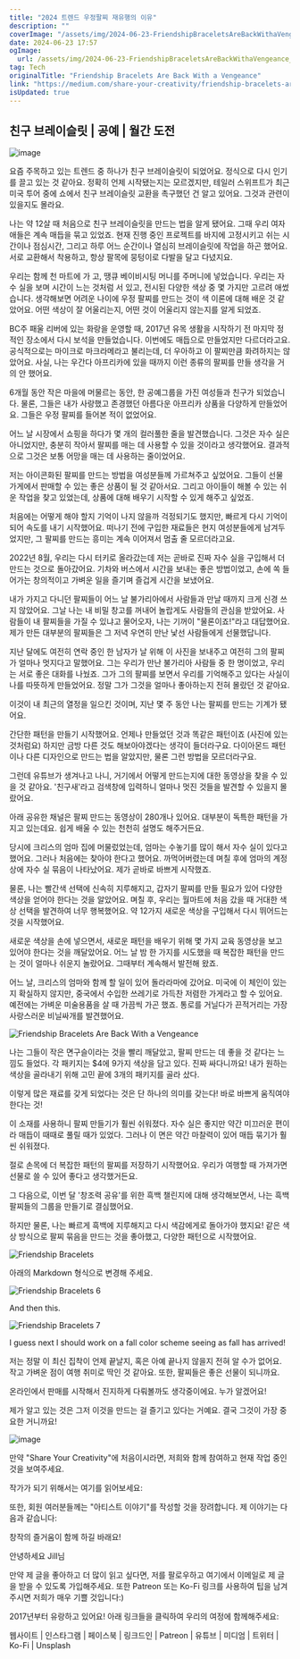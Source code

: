 ```yaml
---
title: "2024 트렌드 우정팔찌 재유행의 이유"
description: ""
coverImage: "/assets/img/2024-06-23-FriendshipBraceletsAreBackWithaVengeance_0.png"
date: 2024-06-23 17:57
ogImage: 
  url: /assets/img/2024-06-23-FriendshipBraceletsAreBackWithaVengeance_0.png
tag: Tech
originalTitle: "Friendship Bracelets Are Back With a Vengeance"
link: "https://medium.com/share-your-creativity/friendship-bracelets-are-back-with-a-vengeance-269fdc883d16"
isUpdated: true
---
```






## 친구 브레이슬릿 | 공예 | 월간 도전

![image](/assets/img/2024-06-23-FriendshipBraceletsAreBackWithaVengeance_0.png)

요즘 주목하고 있는 트렌드 중 하나가 친구 브레이슬릿이 되었어요. 정식으로 다시 인기를 끌고 있는 것 같아요. 정확히 언제 시작됐는지는 모르겠지만, 테일러 스위프트가 최근 미국 투어 중에 쇼에서 친구 브레이슬릿 교환을 촉구했던 건 알고 있어요. 그것과 관련이 있을지도 몰라요.

나는 약 12살 때 처음으로 친구 브레이슬릿을 만드는 법을 알게 됐어요. 그때 우리 여자애들은 계속 매듭을 묶고 있었죠. 현재 진행 중인 프로젝트를 바지에 고정시키고 쉬는 시간이나 점심시간, 그리고 하루 어느 순간이나 열심히 브레이슬릿에 작업을 하곤 했어요. 서로 교환해서 착용하고, 항상 팔목에 뭉텅이로 다발을 달고 다녔지요.

<div class="content-ad"></div>

우리는 함께 천 마트에 가 고, 땡큐 베이비시팅 머니를 주머니에 넣었습니다. 우리는 자수 실을 보며 시간이 느는 것처럼 서 있고, 전시된 다양한 색상 중 몇 가지만 고르려 애썼습니다. 생각해보면 어려운 나이에 우정 팔찌를 만드는 것이 색 이론에 대해 배운 것 같았어요. 어떤 색상이 잘 어울리는지, 어떤 것이 어울리지 않는지를 알게 되었죠.

BC주 패울 리버에 있는 화랑을 운영할 때, 2017년 유목 생활을 시작하기 전 마지막 정적인 장소에서 다시 보석을 만들었습니다. 이번에도 매듭으로 만들었지만 다르더라고요. 공식적으로는 마이크로 마크라메라고 불리는데, 더 우아하고 이 팔찌만큼 화려하지는 않았어요. 사실, 나는 우간다 아프리카에 있을 때까지 이런 종류의 팔찌를 만들 생각을 거의 안 했어요.

6개월 동안 작은 마을에 머물르는 동안, 한 공예그룹을 가진 여성들과 친구가 되었습니다. 물론, 그들은 내가 사랑했고 존경했던 아름다운 아프리카 상품을 다양하게 만들었어요. 그들은 우정 팔찌를 들어본 적이 없었어요.

어느 날 시장에서 쇼핑을 하다가 몇 개의 컬러풀한 줄을 발견했습니다. 그것은 자수 실은 아니었지만, 충분히 작아서 팔찌를 매는 데 사용할 수 있을 것이라고 생각했어요. 결과적으로 그것은 보통 어망을 매는 데 사용하는 줄이었어요.

<div class="content-ad"></div>

저는 아이콘화된 팔찌를 만드는 방법을 여성분들께 가르쳐주고 싶었어요. 그들이 선물 가게에서 판매할 수 있는 좋은 상품이 될 것 같아서요. 그리고 아이들이 해볼 수 있는 쉬운 작업을 찾고 있었는데, 상품에 대해 배우기 시작할 수 있게 해주고 싶었죠.

처음에는 어떻게 해야 할지 기억이 나지 않을까 걱정되기도 했지만, 빠르게 다시 기억이 되어 속도를 내기 시작했어요. 떠나기 전에 구입한 재료들은 현지 여성분들에게 남겨두었지만, 그 팔찌를 만드는 흥미는 계속 이어져서 멈출 줄 모르더라고요.

2022년 8월, 우리는 다시 터키로 올라갔는데 저는 곧바로 진짜 자수 실을 구입해서 더 만드는 것으로 돌아갔어요. 기차와 버스에서 시간을 보내는 좋은 방법이었고, 손에 쏙 들어가는 창의적이고 가벼운 일을 즐기며 즐겁게 시간을 보냈어요.

<div class="content-ad"></div>

내가 가지고 다니던 팔찌들이 어느 날 불가리아에서 사람들과 만날 때까지 크게 신경 쓰지 않았어요. 그날 나는 내 비밀 창고를 꺼내어 놀랍게도 사람들의 관심을 받았어요. 사람들이 내 팔찌들을 가질 수 있냐고 물어오자, 나는 기꺼이 "물론이죠!"라고 대답했어요. 제가 만든 대부분의 팔찌들은 그 저녁 우연히 만난 낯선 사람들에게 선물했답니다.

지난 달에도 여전히 연락 중인 한 남자가 날 위해 이 사진을 보내주고 여전히 그의 팔찌가 얼마나 멋지다고 말했어요. 그는 우리가 만난 불가리아 사람들 중 한 명이었고, 우리는 서로 좋은 대화를 나눴죠. 그가 그의 팔찌를 보면서 우리를 기억해주고 있다는 사실이 나를 따뜻하게 만들었어요. 정말 그가 그것을 얼마나 좋아하는지 전혀 몰랐던 것 같아요.

이것이 내 최근의 열정을 일으킨 것이며, 지난 몇 주 동안 나는 팔찌를 만드는 기계가 됐어요.

<div class="content-ad"></div>

간단한 패턴을 만들기 시작했어요. 언제나 만들었던 것과 똑같은 패턴이죠 (사진에 있는 것처럼요) 하지만 금방 다른 것도 해보아야겠다는 생각이 들더라구요. 다이아몬드 패턴이나 다른 디자인으로 만드는 법을 알았지만, 물론 그런 방법을 모르더라구요.

그런데 유튜브가 생겨나고 나니, 거기에서 어떻게 만드는지에 대한 동영상을 찾을 수 있을 것 같아요. '친구새'라고 검색창에 입력하니 얼마나 멋진 것들을 발견할 수 있을지 몰랐어요.

아래 공유한 채널은 팔찌 만드는 동영상이 280개나 있어요. 대부분이 독특한 패턴을 가지고 있는데요. 쉽게 배울 수 있는 천천히 설명도 해주거든요.

당시에 크리스의 엄마 집에 머물렀었는데, 엄마는 수놓기를 많이 해서 자수 실이 있다고 했어요. 그러나 처음에는 찾아야 한다고 했어요. 까먹어버렸는데 며칠 후에 엄마의 계정 상에 자수 실 묶음이 나타났어요. 제가 곧바로 바쁘게 시작했죠.

<div class="content-ad"></div>

물론, 나는 빨간색 선택에 신속히 지루해지고, 갑자기 팔찌를 만들 필요가 있어 다양한 색상을 얻어야 한다는 것을 알았어요. 며칠 후, 우리는 월마트에 처음 갔을 때 거대한 색상 선택을 발견하여 너무 행복했어요. 약 12가지 새로운 색상을 구입해서 다시 뛰어드는 것을 시작했어요.

새로운 색상을 손에 넣으면서, 새로운 패턴을 배우기 위해 몇 가지 교육 동영상을 보고 있어야 한다는 것을 깨달았어요. 어느 날 밤 한 가지를 시도했을 때 복잡한 패턴을 만드는 것이 얼마나 쉬운지 놀랐어요. 그때부터 계속해서 발전해 왔죠.

어느 날, 크리스의 엄마와 함께 할 일이 있어 돌라라마에 갔어요. 미국에 이 체인이 있는지 확실하지 않지만, 중국에서 수입한 쓰레기로 가득찬 저렴한 가게라고 할 수 있어요. 예전에는 가벼운 미술용품을 살 때 가끔씩 가곤 했죠. 통로를 거닐다가 끈적거리는 가장 사랑스러운 비닐싸개를 발견했어요.

<div class="content-ad"></div>


![Friendship Bracelets Are Back With a Vengeance](/assets/img/2024-06-23-FriendshipBraceletsAreBackWithaVengeance_4.png)

나는 그들이 작은 면구슬이라는 것을 빨리 깨달았고, 팔찌 만드는 데 좋을 것 같다는 느낌도 들었다. 각 패키지는 $4에 9가지 색상을 담고 있다. 진짜 싸다니까요! 내가 원하는 색상을 골라내기 위해 고민 끝에 3개의 패키지를 골라 샀다.

이렇게 많은 재료를 갖게 되었다는 것은 단 하나의 의미를 갖는다! 바로 바쁘게 움직여야 한다는 것!

이 소재를 사용하니 팔찌 만들기가 훨씬 쉬워졌다. 자수 실은 좋지만 약간 미끄러운 편이라 매듭이 때때로 풀릴 때가 있었다. 그러나 이 면은 약간 마찰력이 있어 매듭 묶기가 훨씬 쉬워졌다.


<div class="content-ad"></div>

절로 손목에 더 복잡한 패턴의 팔찌를 저장하기 시작했어요. 우리가 여행할 때 가져가면 선물로 쓸 수 있어 좋다고 생각했거든요.

그 다음으로, 이번 달 '창조력 공유'를 위한 흑백 챌린지에 대해 생각해보면서, 나는 흑백 팔찌들의 그룹을 만들기로 결심했어요.

하지만 물론, 나는 빠르게 흑백에 지루해지고 다시 색감에게로 돌아가야 했지요! 같은 색상 방식으로 팔찌 묶음을 만드는 것을 좋아했고, 다양한 패턴으로 시작했어요.

![Friendship Bracelets](/assets/img/2024-06-23-FriendshipBraceletsAreBackWithaVengeance_5.png)

<div class="content-ad"></div>

아래의 Markdown 형식으로 변경해 주세요.


![Friendship Bracelets 6](/assets/img/2024-06-23-FriendshipBraceletsAreBackWithaVengeance_6.png)

And then this.

![Friendship Bracelets 7](/assets/img/2024-06-23-FriendshipBraceletsAreBackWithaVengeance_7.png)

I guess next I should work on a fall color scheme seeing as fall has arrived!


<div class="content-ad"></div>

저는 정말 이 최신 집착이 언제 끝날지, 혹은 아예 끝나지 않을지 전혀 알 수가 없어요. 작고 가벼운 점이 여행 취미로 딱인 것 같아요. 또한, 팔찌들은 좋은 선물이 되니까요.

온라인에서 판매를 시작해서 진지하게 다뤄볼까도 생각중이에요. 누가 알겠어요!

제가 알고 있는 것은 그저 이것을 만드는 걸 즐기고 있다는 거예요. 결국 그것이 가장 중요한 거니까요!

![image](/assets/img/2024-06-23-FriendshipBraceletsAreBackWithaVengeance_8.png)

<div class="content-ad"></div>

만약 "Share Your Creativity"에 처음이시라면, 저희와 함께 참여하고 현재 작업 중인 것을 보여주세요.

작가가 되기 위해서는 여기를 읽어보세요:
  
또한, 회원 여러분들께는 "아티스트 이야기"를 작성할 것을 장려합니다. 제 이야기는 다음과 같습니다:

창작의 즐거움이 함께 하길 바래요!

<div class="content-ad"></div>

안녕하세요 Jill님

만약 제 글을 좋아하고 더 많이 읽고 싶다면, 저를 팔로우하고 여기에서 이메일로 제 글을 받을 수 있도록 가입해주세요. 또한 Patreon 또는 Ko-Fi 링크를 사용하여 팁을 남겨주시면 저희가 매우 기쁠 것입니다:)

2017년부터 유랑하고 있어요! 아래 링크들을 클릭하여 우리의 여정에 함께해주세요:

웹사이트 | 인스타그램 | 페이스북 | 링크드인 | Patreon | 유튜브 | 미디엄 | 트위터 | Ko-Fi | Unsplash